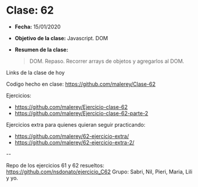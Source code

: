# Clase: 62

- **Fecha:** 15/01/2020
- **Objetivo de la clase:** Javascript. DOM
- **Resumen de la clase:**

  > DOM. Repaso. Recorrer arrays de objetos y agregarlos al DOM.

Links de la clase de hoy

Codigo hecho en clase: https://github.com/malerey/Clase-62

Ejercicios:

- https://github.com/malerey/Ejercicio-clase-62
- https://github.com/malerey/Ejercicio-clase-62-parte-2

Ejercicios extra para quienes quieran seguir practicando:

- https://github.com/malerey/62-ejercicio-extra/
- https://github.com/malerey/62-ejercicio-extra-2/

--

Repo de los ejercicios 61 y 62 resueltos: https://github.com/nsdonato/ejercicio_C62
Grupo: Sabri, Nil, Pieri, Maria, Lili y yo.
